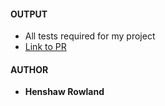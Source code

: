 #### OUTPUT
- All tests required for my project
- [Link to PR](https://github.com/andela-rhenshaw/inverted-index/pull/16)

#### AUTHOR
- **Henshaw Rowland**

